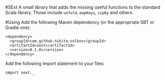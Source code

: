 #SExt
A small library that adds the missing useful functions to the standard Scala library. Those include `unfold`, `mapKeys`, `zipBy` and others.

#Using
Add the following Maven dependency (or the appropriate SBT or Gradle one):

    <dependency>
      <groupId>com.github.nikita-volkov</groupId>
      <artifactId>sext</artifactId>
      <version>0.1.0</version>
    </dependency>

Add the following import statement to your files:

    import sext._